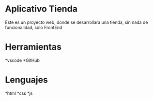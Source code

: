 # Aplicativo Tienda
Este es un proyecto web, donde se desarrollara una tienda, sin nada de funcionalidad, solo FrontEnd

# Herramientas
*vscode
*GitHub

# Lenguajes
*html
*css
*js